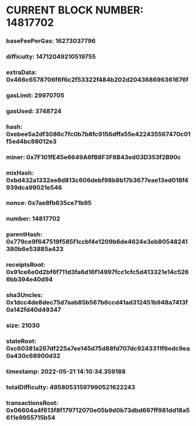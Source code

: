 # CURRENT BLOCK NUMBER: 14817702

### baseFeePerGas: 16273037796
### difficulty: 14712049210519755
### extraData: 0x466c6578706f6f6c2f53322f484b202d204368696361676f
### gasLimit: 29970705
### gasUsed: 3748724
### hash: 0xebee5a2df3086c7fc0b7b8fc9156dffa55e422435567470c01f5ed4bc88012e3
### miner: 0x7F101fE45e6649A6fB8F3F8B43ed03D353f2B90c
### mixHash: 0xbd432a1332ee8d813c606debf98b8b17b3677eae13ed018f4939dca99021e546
### nonce: 0x7ae8fb635ce71b95
### number: 14817702
### parentHash: 0x779ce9f647519f585f1ccbf4e1209b6de4624e3eb80548241380b6e53885a423
### receiptsRoot: 0x91ce6e0d2bf6f711d3fa6d16f14997fcc1cfc5d413321e14c5266bb394e40d94
### sha3Uncles: 0x1dcc4de8dec75d7aab85b567b6ccd41ad312451b948a7413f0a142fd40d49347
### size: 21030
### stateRoot: 0xc60381a267df225a7ee145d75d88fd707dc9243311f6edc9ea0a430c68900d32
### timestamp: 2022-05-21 14:10:34.359188
### totalDifficulty: 49580531597990521622243
### transactionsRoot: 0x06604a4f613f8f179712070e05b9d0b73dbd697ff981dd18a5611e9955715b54
